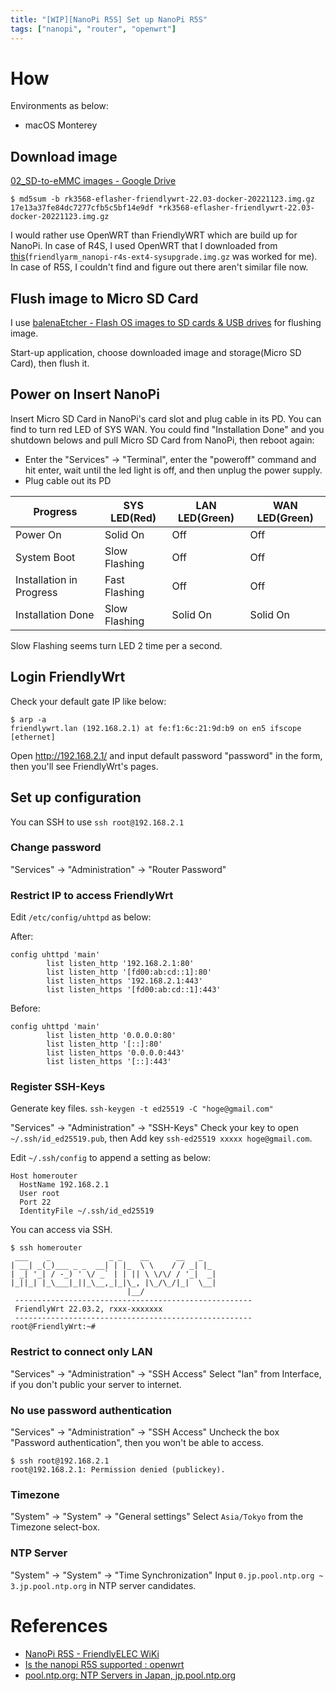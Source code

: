 ```yaml
---
title: "[WIP][NanoPi R5S] Set up NanoPi R5S"
tags: ["nanopi", "router", "openwrt"]
---
```


# How
Environments as below:
* macOS Monterey

## Download image
[02_SD-to-eMMC images - Google Drive](https://drive.google.com/drive/folders/1--rZoPJ3AI0ulwI6msCBIzZG0Ep3c6V6)
```
$ md5sum -b rk3568-eflasher-friendlywrt-22.03-docker-20221123.img.gz
17e13a37fe84dc7277cfb5c5bf14e9df *rk3568-eflasher-friendlywrt-22.03-docker-20221123.img.gz
```
I would rather use OpenWRT than FriendlyWRT which are build up for NanoPi. In case of R4S, I used OpenWRT that I downloaded from [this](https://downloads.openwrt.org/snapshots/targets/rockchip/armv8/)(`friendlyarm_nanopi-r4s-ext4-sysupgrade.img.gz` was worked for me).
In case of R5S, I couldn't find and figure out there aren't similar file now.

## Flush image to Micro SD Card
I use [balenaEtcher - Flash OS images to SD cards & USB drives](https://www.balena.io/etcher/) for flushing image.

Start-up application, choose downloaded image and storage(Micro SD Card), then flush it.

## Power on Insert NanoPi
Insert Micro SD Card in NanoPi's card slot and plug cable in its PD. You can find to turn red LED of SYS WAN.
You could find "Installation Done" and you shutdown belows and pull Micro SD Card from NanoPi, then reboot again:
* Enter the "Services" -> "Terminal", enter the "poweroff" command and hit enter, wait until the led light is off, and then unplug the power supply.
* Plug cable out its PD

| Progress                 | SYS LED(Red)  | LAN LED(Green) | WAN LED(Green) |
|--------------------------|---------------|----------------|----------------|
| Power On                 | Solid On      | Off            | Off            |
| System Boot              | Slow Flashing | Off            | Off            |
| Installation in Progress | Fast Flashing | Off            | Off            |
| Installation Done        | Slow Flashing | Solid On       | Solid On       |

Slow Flashing seems turn LED 2 time per a second.

## Login FriendlyWrt
Check your default gate IP like below:
```
$ arp -a
friendlywrt.lan (192.168.2.1) at fe:f1:6c:21:9d:b9 on en5 ifscope [ethernet]
```

Open http://192.168.2.1/ and input default password "password" in the form, then you'll see FriendlyWrt's pages.

## Set up configuration
You can SSH to use `ssh root@192.168.2.1`

### Change password
"Services" -> "Administration" -> "Router Password"

### Restrict IP to access FriendlyWrt
Edit `/etc/config/uhttpd` as below:

After:
```
config uhttpd 'main'
        list listen_http '192.168.2.1:80'
        list listen_http '[fd00:ab:cd::1]:80'
        list listen_https '192.168.2.1:443'
        list listen_https '[fd00:ab:cd::1]:443'
```

Before:
```
config uhttpd 'main'
        list listen_http '0.0.0.0:80'
        list listen_http '[::]:80'
        list listen_https '0.0.0.0:443'
        list listen_https '[::]:443'
```

### Register SSH-Keys
Generate key files.
`ssh-keygen -t ed25519 -C "hoge@gmail.com"`

"Services" -> "Administration" -> "SSH-Keys"
Check your key to open `~/.ssh/id_ed25519.pub`, then Add key `ssh-ed25519 xxxxx hoge@gmail.com`.

Edit `~/.ssh/config` to append a setting as below:
```
Host homerouter
  HostName 192.168.2.1
  User root
  Port 22
  IdentityFile ~/.ssh/id_ed25519
```

You can access via SSH.
```
$ ssh homerouter
 ___    _             _ _    __      __   _
| __| _(_)___ _ _  __| | |_  \ \    / / _| |_
| _| '_| / -_) ' \/ _` | | || \ \/\/ / '_|  _|
|_||_| |_\___|_||_\__,_|_|\_, |\_/\_/|_|  \__|
                          |__/
 -----------------------------------------------------
 FriendlyWrt 22.03.2, rxxx-xxxxxxx
 -----------------------------------------------------
root@FriendlyWrt:~#
```

### Restrict to connect only LAN
"Services" -> "Administration" -> "SSH Access"
Select "lan" from Interface, if you don't public your server to internet.

### No use password authentication
"Services" -> "Administration" -> "SSH Access"
Uncheck the box "Password authentication", then you won't be able to access.
```
$ ssh root@192.168.2.1
root@192.168.2.1: Permission denied (publickey).
```

### Timezone
"System" -> "System" -> "General settings"
Select `Asia/Tokyo` from the Timezone select-box.

### NTP Server
"System" -> "System" -> "Time Synchronization"
Input `0.jp.pool.ntp.org ~ 3.jp.pool.ntp.org` in NTP server candidates.

# References
* [NanoPi R5S - FriendlyELEC WiKi](https://wiki.friendlyelec.com/wiki/index.php/NanoPi_R5S)
* [Is the nanopi R5S supported : openwrt](https://www.reddit.com/r/openwrt/comments/wmpcp2/is_the_nanopi_r5s_supported/)
* [pool.ntp.org: NTP Servers in Japan, jp.pool.ntp.org](https://www.pool.ntp.org/zone/jp)